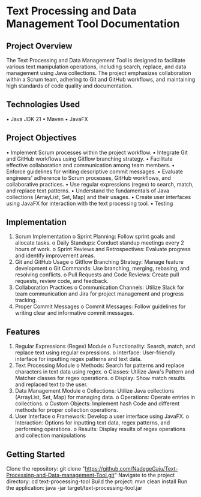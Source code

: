# **Text Processing and Data Management Tool Documentation**
## **Project Overview**
The Text Processing and Data Management Tool is designed to facilitate various text manipulation operations, including search, replace, and data management using Java collections. The project emphasizes collaboration within a Scrum team, adhering to Git and GitHub workflows, and maintaining high standards of code quality and documentation.
## **Technologies Used**
•	Java JDK 21
•	Maven
•	JavaFX
## **Project Objectives**
•	Implement Scrum processes within the project workflow.
•	Integrate Git and GitHub workflows using Gitflow branching strategy.
•	Facilitate effective collaboration and communication among team members.
•	Enforce guidelines for writing descriptive commit messages.
•	Evaluate engineers' adherence to Scrum processes, GitHub workflows, and collaborative practices.
•	Use regular expressions (regex) to search, match, and replace text patterns.
•	Understand the fundamentals of Java collections (ArrayList, Set, Map) and their usages.
•	Create user interfaces using JavaFX for interaction with the text processing tool.
•	Testing

## **Implementation**
1.	Scrum Implementation
o	Sprint Planning: Follow sprint goals and allocate tasks.
o	Daily Standups: Conduct standup meetings every 2 hours of work.
o	Sprint Reviews and Retrospectives: Evaluate progress and identify improvement areas.
2.	Git and GitHub Usage
o	Gitflow Branching Strategy: Manage feature development
o	Git Commands: Use branching, merging, rebasing, and resolving conflicts.
o	Pull Requests and Code Reviews: Create pull requests, review code, and feedback.
3.	Collaboration Practices
o	Communication Channels: Utilize Slack for team communication and Jira for project management and progress tracking.
4.	Proper Commit Messages
o	Commit Messages: Follow guidelines for writing clear and informative commit messages.

## **Features**
1.	Regular Expressions (Regex) Module
o	Functionality: Search, match, and replace text using regular expressions.
o	Interface: User-friendly interface for inputting regex patterns and text data.
2.	Text Processing Module
o	Methods: Search for patterns and replace characters in text data using regex.
o	Classes: Utilize Java's Pattern and Matcher classes for regex operations.
o	Display: Show match results and replaced text to the user.
3.	Data Management Module
o	Collections: Utilize Java collections (ArrayList, Set, Map) for managing data.
o	Operations: Operate entries in collections.
o	Custom Objects: Implement hash Code and different methods for proper collection operations.
4.	User Interface
o	Framework: Develop a user interface using JavaFX.
o	Interaction: Options for inputting text data, regex patterns, and performing operations.
o	Results: Display results of regex operations and collection manipulations

## **Getting Started**
Clone the repository: git clone "https://github.com/NadegeGaju/Text-Processing-and-Data-management-Tool.git"
Navigate to the project directory: cd text-processing-tool
Build the project: mvn clean install
Run the application: java -jar target/text-processing-tool.jar
